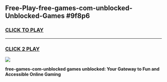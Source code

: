 
## Free-Play-free-games-com-unblocked-Unblocked-Games #9f8p6
<h3>
<a href="https://news.freeplayer.one?title=free-games-com-unblocked&ref=8M">CLICK TO PLAY</a></h3>
<hr>

<h3>
<a href="https://news.freeplayer.one?title=free-games-com-unblocked&ref=8M">CLICK 2 PLAY</a>
  
</h3>

<a href="https://news.freeplayer.one?title=free-games-com-unblocked&ref=8M"><img src="https://clearcache.store/games.png"></a>


**free-games-com-unblocked games unblocked: Your Gateway to Fun and Accessible Online Gaming**
